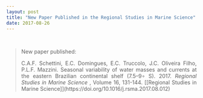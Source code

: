 ```yaml
---
layout: post
title: "New Paper Published in the Regional Studies in Marine Science"
date: 2017-08-26
---
```


<br>

<div style="text-align:justify" markdown="1">

> <p> New paper published: </p>
> <p> C.A.F. Schettini, E.C. Domingues, E.C. Truccolo, J.C. Oliveira Filho, P.L.F. Mazzini. Seasonal variability of water masses and currents at the eastern Brazilian continental shelf (7.5–9∘ S). 2017. <i> Regional Studies in Marine Science </i>, Volume 16, 131-144. [[Regional Studies in Marine Science]](https://doi.org/10.1016/j.rsma.2017.08.012) </p>

</div>
